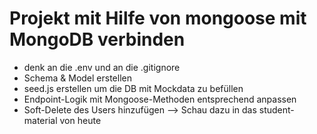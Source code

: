 # Projekt mit Hilfe von mongoose mit MongoDB verbinden 
 - denk an die .env und an die .gitignore
- Schema & Model erstellen
- seed.js erstellen um die DB mit Mockdata zu befüllen
- Endpoint-Logik mit Mongoose-Methoden entsprechend anpassen
- Soft-Delete des Users hinzufügen --> Schau dazu in das 
  student-material von heute

